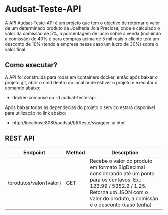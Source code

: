 # Audsat-Teste-API
A API Audsat-Teste-API é um projeto que tem o objetivo de retornar o valor de um determinado produto da Joalheria Joia Preciosa, onde é calculado o valor da comissão de 5%, a porcentagem de lucro sobre a venda (incluindo a comissão) de 40% e para compras acima de 5 mil reais o cliente terá um desconto de 10% (tendo a empresa nesse caso um lucro de 30%) sobre o valor final.


## Como executar?
A API foi construida para rodar em containers docker, então após baixar o projeto git, abrir o cmd dentro do local onde estiver o projeto e executar o comando abaixo:

  - docker-compose up -d audsat-teste-api
  
Após baixar todas as dependecias do projeto o serviço estará disponível para utilização no link abaixo:

  - http://localhost:8080/audsat/bff/teste/swagger-ui.html



## REST API
| Endpoint | Method | Descrption |
|----------|--------|------------|
| /produtos/valor/{valor} | GET  | Recebe o valor do produto em formato BigDecimal considerando até um ponto para os centavos. Ex.: 123.99 / 5352.2 / 1.25.  Retorna um JSON com o valor do produto, a comissão e o desconto (caso tenha)|
